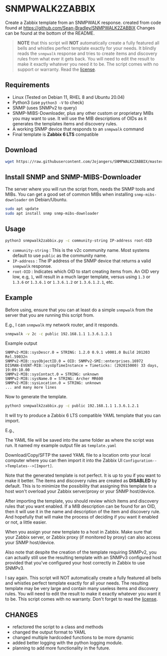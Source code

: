 # SNMPWALK2ZABBIX

Create a Zabbix template from an SNMPWALK response.
created from code found at https://github.com/Sean-Bradley/SNMPWALK2ZABBIX
Changes can be found at the bottom of the README. 

> **NOTE** that this script will **NOT** automatically create a fully featured all bells and whistles perfect template exactly for your needs. It blindly reads the `snmpwalk` response and tries to create items and discovery rules from what ever it gets back. You will need to edit the result to make it exactly whatever you need it to be. The script comes with no support or warranty. Read the [license](LICENSE).

## Requirements

- Linux (Tested on Debian 11, RHEL 8 and Ubuntu 20.04)
- Python3 (use `python3 -V` to check)
- SNMP (uses SNMPv2 to query)
- SNMP-MIBS-Downloader, plus any other custom or proprietary MIBs you may want to use. It will use the MIB descriptions of OIDs as it generates the templates items and discovery rules.
- A working SNMP device that responds to an `snmpwalk` command
- Final template is **Zabbix 6 LTS** compatible

## Download

```bash
wget https://raw.githubusercontent.com/Jojangers/SNMPWALK2ZABBIX/master/snmpwalk2zabbix.py
```

## Install SNMP and SNMP-MIBS-Downloader

The server where you will run the script from, needs the SNMP tools and MIBs. You can get a good set of common MIBs when installing `snmp-mibs-downloader` on Debian/Ubuntu.

```bash
sudo apt update
sudo apt install snmp snmp-mibs-downloader
```

## Usage

```bash
python3 snmpwalk2zabbix.py -c community-string IP-address root-OID
```

- `community-string` : This is the v2c community name. Most systems default to use `public` as the community name.
- `IP-address` : The IP address of the SNMP device that returns a valid `snmpwalk` response.
- `root-OID` : Indicates which OID to start creating items from. An OID very low, e.g, `1`, will result in a much larger template, versus using `1.3` or `1.3.6` or `1.3.6.1` or `1.3.6.1.2` or `1.3.6.1.2.1`, etc.

## Example

Before using, ensure that you can at least do a simple `snmpwalk` from the server that you are running this script from.

E.g., I can `snmpwalk` my network router, and it responds.

```bash
snmpwalk -v 2c -c public 192.168.1.1 1.3.6.1.2.1
```

Example output

```
SNMPv2-MIB::sysDescr.0 = STRING: 1.2.0 0.9.1 v0001.0 Build 201203 Rel.59032n
SNMPv2-MIB::sysObjectID.0 = OID: SNMPv2-SMI::enterprises.16972
DISMAN-EVENT-MIB::sysUpTimeInstance = Timeticks: (292015000) 33 days, 19:09:10.00
SNMPv2-MIB::sysContact.0 = STRING: unknown
SNMPv2-MIB::sysName.0 = STRING: Archer MR600
SNMPv2-MIB::sysLocation.0 = STRING: unknown
... and many more lines
```

Now to generate the template.

```bash
python3 snmpwalk2zabbix.py -c public 192.168.1.1 1.3.6.1.2.1
```

It will try to produce a Zabbix 6 LTS compatible YAML template that you can import.

E.g.,

The YAML file will be saved into the same folder as where the script was run. It named my example output file as `template.yaml`

Download/Copy/SFTP the saved YAML file to a location onto your local computer where you can then import it into the Zabbix UI `Configuration-->Templates-->[Import]`.


Note that the generated template is not perfect. It is up to you if you want to make it better. The items and discovery rules are created as **DISABLED** by default. This is to minimize the possibility that assigning this template to a host won't overload your Zabbix server/proxy or your SNMP host/device.

After importing the template, you should review which items and discovery rules that you want enabled. If a MIB description can be found for an OID, then it will use it in the name and description of the item and discovery rule. And hopefully that will make the process of deciding if you want it enabled or not, a little easier.

When you assign your new template to a host in Zabbix. Make sure that your Zabbix server, or Zabbix proxy (if monitored by proxy) can also access your SNMP host/device.

Also note that despite the creation of the template requiring SNMPv2, you can actually still use the resulting template with an SNMPv3 configured host provided that you've configured your host correctly in Zabbix to use SNMPv3.

I say again. This script will NOT automatically create a fully featured all bells and whistles perfect template exactly for all your needs. The resulting template may be very large and contain many useless items and discovery rules. You will need to edit the result to make it exactly whatever you want it to be. This script comes with no warranty. Don't forget to read the [license](LICENSE).

## CHANGES

- refactored the script to a class and methods
- changed the output format to YAML
- changed multiple hardcoded functions to be more dynamic
- added better logging with the python logging module.
- planning to add more functionality in the future.

